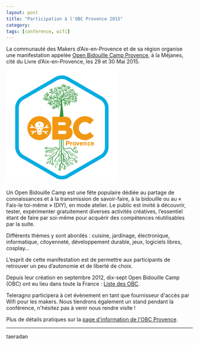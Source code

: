 ```yaml
---
layout: post
title: "Participation à l'OBC Provence 2015"
category: 
tags: [conference, wifi]
---
```


La communauté des Makers d’Aix-en-Provence et de sa région organise une manifestation appelée [Open Bidouille Camp Provence](http://obcprovence.com/fr/), à la Méjanes, cité du Livre d’Aix-en-Provence, les 29 et 30 Mai 2015.

![OBC Provence 2015](/assets/files/2015/05/logo-obcp.png)

Un Open Bidouille Camp est une fête populaire dédiée au partage de connaissances et à la transmission de savoir-faire, à la bidouille ou au « Fais-le toi-même » (DIY), en mode atelier.
Le public est invité à découvrir, tester, expérimenter gratuitement diverses activités créatives, l’essentiel étant de faire par soi-même pour acquérir des compétences réutilisables par la suite.

Différents thèmes y sont abordés : cuisine, jardinage, électronique, informatique, citoyenneté, développement durable, jeux, logiciels libres, cosplay…

L’esprit de cette manifestation est de permettre aux participants de retrouver un peu d’autonomie et de liberté de choix.

Depuis leur création en septembre 2012, dix-sept Open Bidouille Camp (OBC) ont eu lieu dans toute la France : [Liste des OBC](http://openbidouille.net/post/96976836682/combien-dopen-bidouille-camp-depuis-2012).

Teleragno participera à cet évènement en tant que fournisseur d'accès par Wifi pour les makers.
Nous tiendrons également un stand pendant la conférence, n'hésitez pas à venir nous rendre visite !

Plus de détails pratiques sur la [page d'information de l'OBC Provence](http://obcprovence.com/fr/infos/).

------

taeradan
